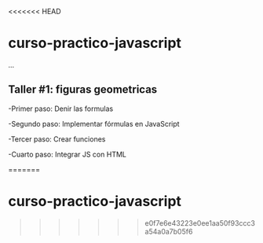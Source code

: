 <<<<<<< HEAD
# curso-practico-javascript


...

## Taller #1: figuras geometricas

-Primer paso: Denir las formulas

-Segundo paso: Implementar fórmulas en JavaScript 

-Tercer paso: Crear funciones

-Cuarto paso: Integrar JS con HTML

=======
# curso-practico-javascript
>>>>>>> e0f7e6e43223e0ee1aa50f93ccc3a54a0a7b05f6
